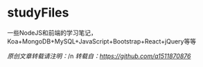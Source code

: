 # studyFiles
一些NodeJS和前端的学习笔记，Koa+MongoDB+MySQL+JavaScript+Bootstrap+React+jQuery等等

*原创文章转载请注明：*/n
*转载自：https://github.com/a1511870876*
